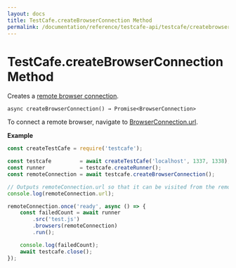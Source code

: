 ```yaml
---
layout: docs
title: TestCafe.createBrowserConnection Method
permalink: /documentation/reference/testcafe-api/testcafe/createbrowserconnection.html
---
```

# TestCafe.createBrowserConnection Method

Creates a [remote browser connection](../browserconnection/README.md).

```text
async createBrowserConnection() → Promise<BrowserConnection>
```

To connect a remote browser, navigate to [BrowserConnection.url](../browserconnection/url.md).

**Example**

```js
const createTestCafe = require('testcafe');

const testcafe         = await createTestCafe('localhost', 1337, 1338);
const runner           = testcafe.createRunner();
const remoteConnection = await testcafe.createBrowserConnection();

// Outputs remoteConnection.url so that it can be visited from the remote browser.
console.log(remoteConnection.url);

remoteConnection.once('ready', async () => {
    const failedCount = await runner
        .src('test.js')
        .browsers(remoteConnection)
        .run();

    console.log(failedCount);
    await testcafe.close();
});
```
